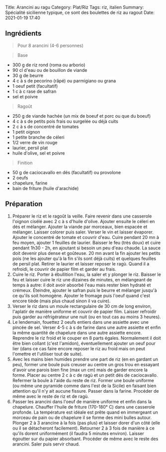 Title: Arancini au ragu
Category: Plat/Riz
Tags: riz, italien
Summary: Spécialité sicilienne typique, ce sont des boulettes de riz au ragout
Date: 2021-01-19 17:40

## Ingrédients
> Pour 8 arancini (4-6 personnes)


> Base

- 300 g de riz rond (roma ou arborio)
- 90 cl d'eau ou de bouillon de viande
- 30 g de beurre
- 4 c à s de pecorino (râpé) ou parmigiano ou grana
- 1 oeuf petit (facultatif)
- 1 c à c rase de safran
- sel et poivre

> Ragoût

- 250 g de viande hachée (un mix de boeuf et porc ou que du boeuf)
- 4 c à s de petits pois frais ou surgelée ou déjà cuits
- 2 c à s de concentré de tomates
- 1 petit oignon
- 1 petite branche de céleri
- 1/2 verre de vin rouge
- laurier, persil plat
- huile d'olive, sel et poivre

> Finition

- 50 g de caciocavallo en dés (facultatif) ou provolone
- 2 oeufs
- chapelure, farine
- bain de friture (huile d'arachide)


## Préparation
1. Préparer le riz et le ragoût la veille. Faire revenir dans une casserole l'oignon cisélé avec 2 c à s d'huile d'olive. Ajouter ensuite le céleri en dés et mélanger. Ajouter la viande par morceaux, bien espacée et mélanger. Laisser colorer puis saler. Verser le vin et laisser évaporer. Ajouter le concentré de tomate et couvrir d'eau. Cuire pendant 20 mn à feu moyen, ajouter 1 feuilles de laurier. Baisser le feu (très doux) et cuire pendant 1h30 - 2h, en ajoutant si besoin un peu d'eau chaude. La sauce doit devenir plus dense et goûteuse. 20 mn avant la fin ajouter les petits pois (ne les ajouter qu'à la fin s'ils sont déjà cuits) et quelques feuilles de persil plat. Retirer le laurier et laisser reposer le ragù. Quand il a refroidi, le couvrir de papier film et garder au frais.
2. Cuire le riz. Porter à ébullition l'eau, la saler et y plonger le riz. Baisser le feu et laisser cuire le riz une dizaines de minutes, en mélangeant de temps à autre: il doit avoir absorbé l'eau mais rester bien hydraté et crémeux. Éteindre, ajouter le safran puis le beurre et mélanger jusqu'à ce qu'ils soit homogène. Ajouter le fromage puis l'oeuf quand c'est encore tiède (mais plus chaud sinon il va cuire).
3. Verser le riz dans un moule rectangulaire de 30 cm de long environ, l'aplatir de manière uniforme et couvrir de papier film. Laisser refroidir puis garder au réfrigérateur une nuit (ou en tout cas au moins 3 heures).
4. Le lendemain, fouettez 2 oeufs entiers dans une assiette avec une pincée de sel. Verser 4-5 c à s de farine dans une autre assiette et enfin la même quantité de chapelure dans une autre assiette encore.
Reprendre le riz froid et le couper en 8 parts égales. Normalement il doit être bien collant (c'est l'amidon), éventuellement ajouter un oeuf pour lier (dans ce cas faire encore reposer le riz au froid mais on peut l'omettre et l'utiliser tout de suite).
5. Avec les mains bien humides prendre une part de riz (en en gardant un peu), former une boule puis creuser au centre un gros trou en essayant d'avoir une parois bien fine (max un cm) mais de garder encore la forme. Placer au centre 2 c à c de ragù et un petit dés de caciocavallo. Refermer la boule à l'aide du reste de riz. Former une boule uniforme (ou même une pyramide comme dans l'est de la Sicile) en faisant bien attention qu'il n'y ait aucune fissure. Passer dans la farine.
Procéder de même avec le reste de riz et de ragù.
6. Passer les arancini dans l'oeuf de manière uniforme et enfin dans la chapelure.
Chauffer l'huile de friture (170-180° C) dans une casserole profonde. La température est idéale est prête quand en immergeant un morceau de pain ou de chapelure il se forme des mini bulles autour.
Plonger 2 à 3 arancine à la fois (pas plus) et laisser dorer d'un côté (elle ou il se détacheront facilement). Retourner 2 à 3 fois de manière à ce qu'ils dorent uniformément (il faudra 5 minutes environ). Laisser égoutter sur du papier absorbant. Procéder de même avec le reste des arancini. Saler puis servir chaud.
